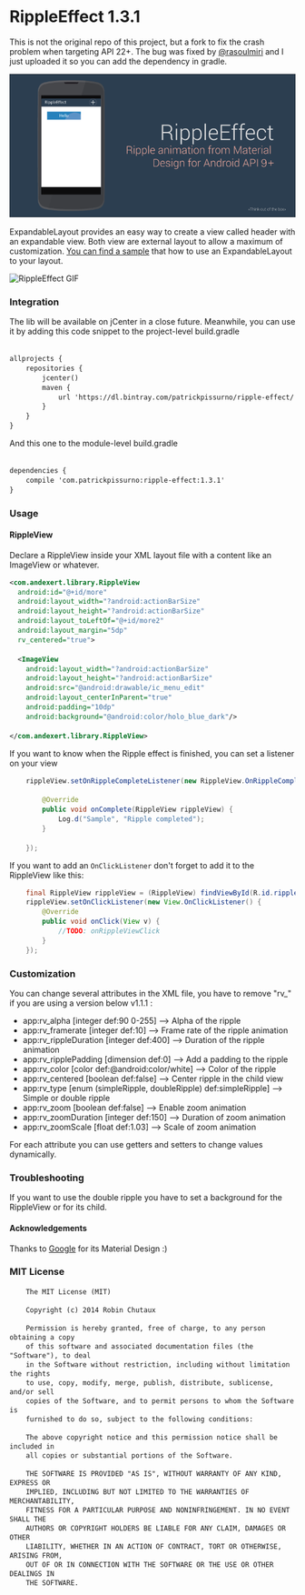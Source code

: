 RippleEffect 1.3.1
================
This is not the original repo of this project, but a fork to fix the crash problem when targeting API 22+. The bug was fixed by [@rasoulmiri](https://github.com/rasoulmiri/RippleEffect) and I just uploaded it so you can add the dependency in gradle.

![RippleEffect](https://github.com/traex/RippleEffect/blob/master/header.png)

ExpandableLayout provides an easy way to create a view called header with an expandable view. Both view are external layout to allow a maximum of customization. [You can find a sample](https://github.com/traex/ExpandableLayout/blob/master/sample/) that how to use an ExpandableLayout to your layout.

![RippleEffect GIF](https://github.com/traex/RippleEffect/blob/master/demo.gif)

### Integration
The lib will be available on jCenter in a close future. Meanwhile, you can use it by adding this code snippet to the project-level build.gradle

``` xml

allprojects {
    repositories {
        jcenter()
        maven {
            url 'https://dl.bintray.com/patrickpissurno/ripple-effect/'
        }
    }
}

```

And this one to the module-level build.gradle

``` xml

dependencies {
    compile 'com.patrickpissurno:ripple-effect:1.3.1'
}

```

### Usage

#### RippleView

Declare a RippleView inside your XML layout file with a content like an ImageView or whatever.

``` xml
<com.andexert.library.RippleView
  android:id="@+id/more"
  android:layout_width="?android:actionBarSize"
  android:layout_height="?android:actionBarSize"
  android:layout_toLeftOf="@+id/more2"
  android:layout_margin="5dp"
  rv_centered="true">

  <ImageView
    android:layout_width="?android:actionBarSize"
    android:layout_height="?android:actionBarSize"
    android:src="@android:drawable/ic_menu_edit"
    android:layout_centerInParent="true"
    android:padding="10dp"
    android:background="@android:color/holo_blue_dark"/>

</com.andexert.library.RippleView>
```

If you want to know when the Ripple effect is finished, you can set a listener on your view
``` java
    rippleView.setOnRippleCompleteListener(new RippleView.OnRippleCompleteListener() {

        @Override
        public void onComplete(RippleView rippleView) {
            Log.d("Sample", "Ripple completed");
        }

    });
```

If you want to add an `OnClickListener` don't forget to add it to the RippleView like this:
``` java
    final RippleView rippleView = (RippleView) findViewById(R.id.rippleView);
    rippleView.setOnClickListener(new View.OnClickListener() {
        @Override
        public void onClick(View v) {
            //TODO: onRippleViewClick
        }
    });
```


### Customization

You can change several attributes in the XML file, you have to remove "rv_" if you are using a version below v1.1.1 :

* app:rv_alpha [integer def:90 0-255] --> Alpha of the ripple
* app:rv_framerate [integer def:10] --> Frame rate of the ripple animation
* app:rv_rippleDuration [integer def:400] --> Duration of the ripple animation
* app:rv_ripplePadding [dimension def:0] --> Add a padding to the ripple
* app:rv_color [color def:@android:color/white] --> Color of the ripple
* app:rv_centered [boolean def:false] --> Center ripple in the child view
* app:rv_type [enum (simpleRipple, doubleRipple) def:simpleRipple] --> Simple or double ripple
* app:rv_zoom [boolean def:false] --> Enable zoom animation
* app:rv_zoomDuration [integer def:150] --> Duration of zoom animation
* app:rv_zoomScale [float def:1.03] --> Scale of zoom animation

For each attribute you can use getters and setters to change values dynamically.

### Troubleshooting

If you want to use the double ripple you have to set a background for the RippleView or for its child.

#### Acknowledgements

Thanks to [Google](https://www.google.com/design/spec/material-design/introduction.html) for its Material Design :)

### MIT License

```
    The MIT License (MIT)

    Copyright (c) 2014 Robin Chutaux

    Permission is hereby granted, free of charge, to any person obtaining a copy
    of this software and associated documentation files (the "Software"), to deal
    in the Software without restriction, including without limitation the rights
    to use, copy, modify, merge, publish, distribute, sublicense, and/or sell
    copies of the Software, and to permit persons to whom the Software is
    furnished to do so, subject to the following conditions:

    The above copyright notice and this permission notice shall be included in
    all copies or substantial portions of the Software.

    THE SOFTWARE IS PROVIDED "AS IS", WITHOUT WARRANTY OF ANY KIND, EXPRESS OR
    IMPLIED, INCLUDING BUT NOT LIMITED TO THE WARRANTIES OF MERCHANTABILITY,
    FITNESS FOR A PARTICULAR PURPOSE AND NONINFRINGEMENT. IN NO EVENT SHALL THE
    AUTHORS OR COPYRIGHT HOLDERS BE LIABLE FOR ANY CLAIM, DAMAGES OR OTHER
    LIABILITY, WHETHER IN AN ACTION OF CONTRACT, TORT OR OTHERWISE, ARISING FROM,
    OUT OF OR IN CONNECTION WITH THE SOFTWARE OR THE USE OR OTHER DEALINGS IN
    THE SOFTWARE.
```
